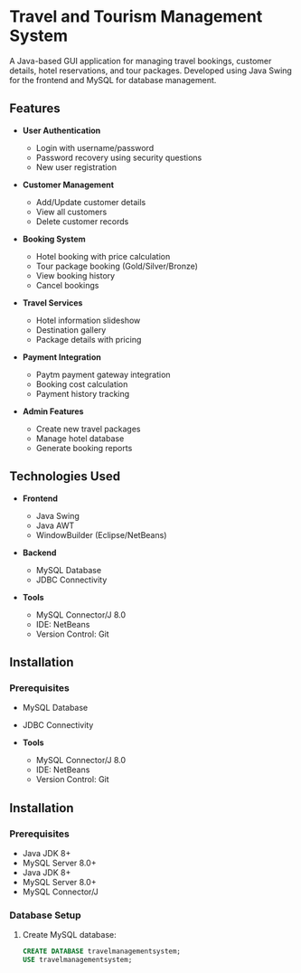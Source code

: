 # Travel and Tourism Management System

A Java-based GUI application for managing travel bookings, customer details, hotel reservations, and tour packages. Developed using Java Swing for the frontend and MySQL for database management.

##  Features

* **User Authentication** 

  * Login with username/password 
  * Password recovery using security questions 
  * New user registration 

* **Customer Management** 

  * Add/Update customer details 
  * View all customers 
  * Delete customer records 

* **Booking System** 

  * Hotel booking with price calculation 
  * Tour package booking (Gold/Silver/Bronze) 
  * View booking history 
  * Cancel bookings 

* **Travel Services** 

  * Hotel information slideshow 
  * Destination gallery 
  * Package details with pricing 

* **Payment Integration** 

  * Paytm payment gateway integration 
  * Booking cost calculation 
  * Payment history tracking 

* **Admin Features** 

  * Create new travel packages 
  * Manage hotel database 
  * Generate booking reports 

##  Technologies Used

* **Frontend**

  * Java Swing 
  * Java AWT 
  * WindowBuilder (Eclipse/NetBeans) 
* **Backend**

  * MySQL Database 
  * JDBC Connectivity

* **Tools**

  * MySQL Connector/J 8.0 
  * IDE: NetBeans
  * Version Control: Git

## Installation

### Prerequisites


  * MySQL Database 
  * JDBC Connectivity

* **Tools**

  * MySQL Connector/J 8.0 
  * IDE: NetBeans
  * Version Control: Git

## Installation

### Prerequisites

* Java JDK 8+ 
* MySQL Server 8.0+ 
* Java JDK 8+ 
* MySQL Server 8.0+ 
* MySQL Connector/J 

### Database Setup

1. Create MySQL database:

   ```sql
   CREATE DATABASE travelmanagementsystem;
   USE travelmanagementsystem;
   ```

